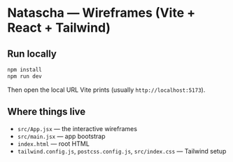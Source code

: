 # Natascha — Wireframes (Vite + React + Tailwind)

## Run locally
```bash
npm install
npm run dev
```
Then open the local URL Vite prints (usually `http://localhost:5173`).

## Where things live
- `src/App.jsx` — the interactive wireframes
- `src/main.jsx` — app bootstrap
- `index.html` — root HTML
- `tailwind.config.js`, `postcss.config.js`, `src/index.css` — Tailwind setup
